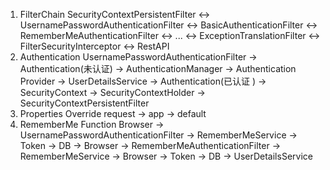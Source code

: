 1. FilterChain
    SecurityContextPersistentFilter ↔ UsernamePasswordAuthenticationFilter ↔ BasicAuthenticationFilter ↔ RememberMeAuthenticationFilter ↔ ... ↔ ExceptionTranslationFilter ↔ FilterSecurityInterceptor ↔ RestAPI
2. Authentication
    UsernamePasswordAuthenticationFilter → Authentication(未认证) → AuthenticationManager → Authentication Provider → UserDetailsService → Authentication(已认证 ) → SecurityContext → SecurityContextHolder → SecurityContextPersistentFilter
3. Properties Override
    request → app → default 
4.  RememberMe Function
    Browser → UsernamePasswordAuthenticationFilter → RememberMeService → Token → DB
                                                                               → Browser
            → RememberMeAuthenticationFilter → RememberMeService → Browser → Token → DB → UserDetailsService